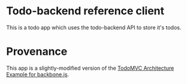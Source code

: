 # Todo-backend reference client

This is a todo app which uses the todo-backend API to store it's todos. 

# Provenance
This app is a slightly-modified version of the [TodoMVC Architecture Example for backbone.js](https://github.com/tastejs/todomvc/tree/gh-pages/architecture-examples/backbone/js).
